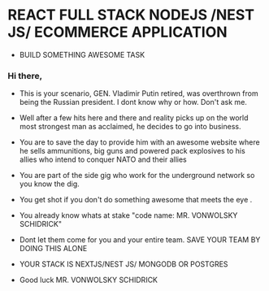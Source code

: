 # REACT FULL STACK NODEJS /NEST JS/ ECOMMERCE APPLICATION

- BUILD SOMETHING AWESOME TASK

### Hi there,
- This is your scenario, GEN. Vladimir Putin retired, was overthrown from being the Russian president. I dont know why or how. Don't ask me.
- Well after a few hits here and there and reality picks up on the world most strongest man as acclaimed, he decides to go into business.
- You are to save the day to provide him with an awesome website where he sells ammunitions, big guns and powered pack explosives to his allies who intend to conquer NATO and their allies
- You are part of the side gig who work for the underground network so you know the dig.
- You get shot if you don't do something awesome that meets the eye .
- You already know whats at stake "code name: MR. VONWOLSKY SCHIDRICK"
- Dont let them come for you and your entire team. SAVE YOUR TEAM BY DOING THIS ALONE

- YOUR STACK IS NEXTJS/NEST JS/ MONGODB OR POSTGRES

- Good luck  MR. VONWOLSKY SCHIDRICK